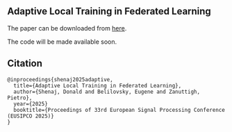## Adaptive Local Training in Federated Learning

The paper can be downloaded from [here](https://medialab.dei.unipd.it/paper_data/ALT/AdaptiveLocalTraining.pdf).

The code will be made available soon.

## Citation

```
@inproceedings{shenaj2025adaptive,
  title={Adaptive Local Training in Federated Learning},
  author={Shenaj, Donald and Belilovsky, Eugene and Zanuttigh, Pietro},
  year={2025}
  booktitle={Proceedings of 33rd European Signal Processing Conference (EUSIPCO 2025)}
}
```
